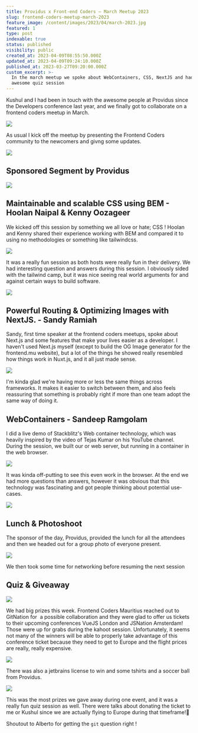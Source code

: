 ```yaml
---
title: Providus x Front-end Coders – March Meetup 2023
slug: frontend-coders-meetup-march-2023
feature_image: /content/images/2023/04/march-2023.jpg
featured: 1
type: post
indexable: true
status: published
visibility: public
created_at: 2023-04-09T08:55:50.000Z
updated_at: 2023-04-09T09:24:10.000Z
published_at: 2023-03-27T09:20:00.000Z
custom_excerpt: >-
  In the march meetup we spoke about WebContainers, CSS, NextJS and had an
  awesome quiz session
---
```


Kushul and I had been in touch with the awesome people at Providus since the Developers conference last year, and we finally got to collaborate on a frontend coders meetup in March.

![](/content/images/2023/04/image-22.png)

As usual I kick off the meetup by presenting the Frontend Coders community to the newcomers and givng some updates.

![](/content/images/2023/04/image-10.png)

## Sponsored Segment by Providus

![](/content/images/2023/04/image-12.png)

## Maintainable and scalable CSS using BEM - Hoolan Naipal & Kenny Oozageer

We kicked off this session by something we all love or hate; CSS ! Hoolan and Kenny shared their experience working with BEM and compared it to using no methodologies or something like tailwindcss.

![](/content/images/2023/04/image-13.png)

It was a really fun session as both hosts were really fun in their delivery. We had interesting question and answers during this session. I obviously sided with the tailwind camp, but it was nice seeing real world arguments for and against certain ways to build software.

![](/content/images/2023/04/image-14.png)

## Powerful Routing & Optimizing Images with NextJS. - Sandy Ramiah

Sandy, first time speaker at the frontend coders meetups, spoke about Next.js and some features that make your lives easier as a developer. I haven't used Next.js myself (except to build the OG Image generator for the frontend.mu website), but a lot of the things he showed really resembled how things work in Nuxt.js, and it all just made sense.

![](/content/images/2023/04/image-15.png)

I'm kinda glad we're having more or less the same things across frameworks. It makes it easier to switch between them, and also feels reassuring that something is probably right if more than one team adopt the same way of doing it.

## WebContainers - Sandeep Ramgolam

I did a live demo of Stackblitz's Web container technology, which was heavily inspired by the video of Tejas Kumar on his YouTube channel. During the session, we built our or web server, but running in a container in the web browser.

![](/content/images/2023/04/image-16.png)

It was kinda off-putting to see this even work in the browser. At the end we had more questions than answers, however it was obvious that this technology was fascinating and got people thinking about potential use-cases.

![](/content/images/2023/04/image-17.png)

## Lunch & Photoshoot

The sponsor of the day, Providus, provided the lunch for all the attendees and then we headed out for a group photo of everyone present.

![](/content/images/2023/04/image-18.png)

We then took some time for networking before resuming the next session

## Quiz & Giveaway

![](/content/images/2023/04/image-19.png)

We had big prizes this week. Frontend Coders Mauritius reached out to GitNation for  a possible collaboration and they were glad to offer us tickets to their upcoming conferences VueJS London and JSNation Amsterdam! Those were up for grabs during the kahoot session. Unfortunately, it seems not many of the winners will be able to properly take advantage of this conference ticket because they need to get to Europe and the flight prices are really, really expensive.

![](/content/images/2023/04/image-21.png)

There was also a jetbrains license to win and some tshirts and a soccer ball from Providus.

![](/content/images/2023/04/image-20.png)

This was the most prizes we gave away during one event, and it was a really fun quiz session as well. There were talks about donating the ticket to me or Kushul since we are actually flying to Europe during that timeframe!🤞

Shoutout to Alberto for getting the `git` question right !